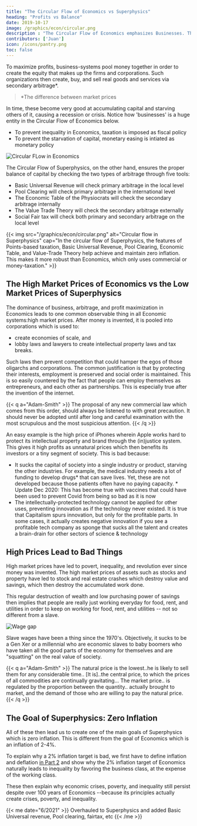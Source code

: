 ```yaml
---
title: "The Circular Flow of Economics vs Superphysics"
heading: "Profits vs Balance"
date: 2019-10-17
image: /graphics/econ/circular.png
description : "The Circular Flow of Economics emphasizes Businesses. That of Superphysics emphasizes balance and the natural price"
contributors: ['Juan']
icon: /icons/pantry.png
toc: false
---
```



To maximize profits, business-systems pool money together in order to create the equity that makes up the firms and corporations. Such organizations then create, buy, and sell real goods and services via secondary arbitrage*.


> *The difference between market prices


In time, these become very good at accumulating capital and starving others of it, causing a recession or crisis. Notice how 'businesses' is a huge entity in the Circular Flow of Economics below. 

- To prevent inequality in Economics, taxation is imposed as fiscal policy
- To prevent the starvation of capital, monetary easing is intiated as monetary policy

![Circular FLow in Economics](https://socioecons.files.wordpress.com/2015/04/02-circular-flow-mixed-economy.png)



The Circular Flow of Superphysics, on the other hand, ensures the proper balance of capital by checking the two types of arbitrage through five tools:
- Basic Universal Revenue will check primary arbitrage in the local level
- Pool Clearing will check primary arbitrage in the international level
- The Economic Table of the Physiocrats will check the secondary arbitrage internally
- The Value Trade Theory will check the secondary arbitrage externally
- Social Fair tax will check both primary and secondary arbitrage on the local level

<!--  ![Circular flow of value](https://sorasystem.sirv.com/graphics/soranomiccycle.png) -->


{{< img src="/graphics/econ/circular.png" alt="Circular flow in Superphysics" cap="In the circular flow of Superphysics, the features of Points-based taxation, Basic Universal Revenue, Pool Clearing, Economic Table, and Value-Trade Theory help achieve and maintain zero inflation. This makes it more robust than Economics, which only uses commercial or money-taxation." >}}


## The High Market Prices of Economics vs the Low Market Prices of Superphysics

The dominance of business, arbitrage, and profit maximization in Economics leads to one common observable thing in all Economic systems:high market prices. After money is invented, it is pooled into corporations which is used to:
- create economies of scale, and
- lobby laws and lawyers to create intellectual property laws and tax breaks.

Such laws then prevent competition that could hamper the egos of those oligarchs and corporations. The common justification is that by protecting their interests, employment is preserved and social order is maintained. This is so easily countered by the fact that people can employ themselves as entrepreneurs, and each other as partnerships. This is especially true after the invention of the internet.

{{< q a="Adam-Smith" >}}
The proposal of any new commercial law which comes from this order, should always be listened to with great precaution. It should never be adopted until after long and careful examination with the most scrupulous and the most suspicious attention.
{{< /q >}}


An easy example is the high price of iPhones wherein Apple works hard to protect its intellectual property and brand through the (in)justice system. This gives it high profits as unnatural prices which then benefits its investors or a tiny segment of society. This is bad because:

- It sucks the capital of society into a single industry or product, starving the other industries. For example, the medical industry needs a lot of funding to develop drugs* that can save lives. Yet, these are not developed because those patients often have no paying capacity. * Update Dec 2020: This has become true with vaccines that could have been used to prevent Covid from being so bad as it is now
- The intellectually-protected technology cannot be applied for other uses, preventing innovation as if the technology never existed. It is true that Capitalism spurs innovation, but only for the profitable parts. In some cases, it actually creates negative innovation if you see a profitable tech company as sponge that sucks all the talent and creates a brain-drain for other sectors of science & technology


## High Prices Lead to Bad Things

High market prices have led to povert, inequality, and revolution ever since money was invented. The high market prices of assets such as stocks and property have led to stock and real estate crashes which destroy value and savings, which then destroy the accumulated work done. 

This regular destruction of wealth and low purchasing power of savings then implies that people are really just working everyday for food, rent, and utilities in order to keep on working for food, rent, and utilities -- not so different from a slave.

![Wage gap](https://sorasystem.sirv.com/graphics/wagegap.png)

Slave wages have been a thing since the 1970's. Objectively, it sucks to be a Gen Xer or a millennial who are economic slaves to baby boomers who have taken all the good parts of the economy for themselves and are "squatting" on the real value of society.

{{< q a="Adam-Smith" >}}
The natural price is the lowest..he is likely to sell them for any considerable time.. [It is]..the central price, to which the prices of all commodities are continually gravitating... The market price.. is regulated by the proportion between the quantity.. actually brought to market, and the demand of those who are willing to pay the natural price.
{{< /q >}}


## The Goal of Superphysics: Zero Inflation

All of these then lead us to create one of the main goals of Superphysics which is zero inflation. This is different from the goal of Economics which is an inflation of 2-4%. 

To explain why a 2% inflation target is bad, we first have to define inflation and deflation [in Part 2](/social/economics/principles/part-1/chapter-07/) and show why the 2% inflation target of Economics naturally leads to inequality by favoring the business class, at the expense of the working class. 

These then explain why economic crises, poverty, and inequality still persist despite over 100 years of Economics --because its principles actually create crises, poverty, and inequality.


{{< me date="6/2021" >}}
Overhauled to Superphysics and added Basic Universal revenue, Pool clearing, fairtax, etc
{{< /me >}}
